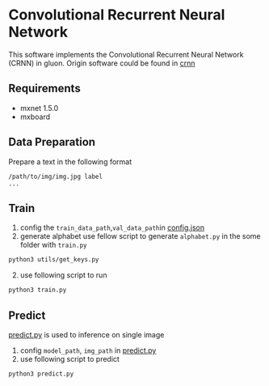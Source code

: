 Convolutional Recurrent Neural Network
======================================

This software implements the Convolutional Recurrent Neural Network (CRNN) in gluon.
Origin software could be found in [crnn](https://github.com/bgshih/crnn)


## Requirements
* mxnet 1.5.0
* mxboard

## Data Preparation
Prepare a text in the following format
```
/path/to/img/img.jpg label
...
```

## Train
1. config the `train_data_path`,`val_data_path`in [config.json](config.json)
2. generate alphabet
use fellow script to generate `alphabet.py` in the some folder with `train.py` 
```sh
python3 utils/get_keys.py
```
2. use following script to run
```sh
python3 train.py
```

## Predict 
[predict.py](src/scripts/predict.py) is used to inference on single image

1. config `model_path`, `img_path` in [predict.py](src/scripts/predict.py)
2. use following script to predict
```sh
python3 predict.py
```